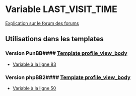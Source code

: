 # Variable LAST_VISIT_TIME
[Explication sur le forum des forums](http://forum.forumactif.com/t294113-listing-des-variables#LAST_VISIT_TIME)
## Utilisations dans les templates
### Version PunBB#### [Template profile_view_body](punbb/profile_view_body.md)
* [Variable à la ligne 83](../punbb/profile_view_body.tpl#L83)
### Version phpBB2#### [Template profile_view_body](subsilver/profile_view_body.md)
* [Variable à la ligne 50](../subsilver/profile_view_body.tpl#L50)